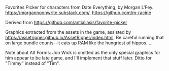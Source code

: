 Favorites Picker for characters from Date Everything, by Morgan L'Fey. https://morgannoonwrite.substack.com/, https://github.com/m-racine

Derived from https://github.com/antialiasis/favorite-picker

Graphics extracted from the assets in the game, assisted by https://assetripper.github.io/AssetRipper/index.html. Be careful running that on large bundle counts--it eats up RAM like the hungriest of hippos.
...



Note about Alt Forms:
    Jon Wick is omitted as the only special graphics for him appear to be late game, and I'll implement that stuff later. Ditto for "Timmy" instead of "Tim".